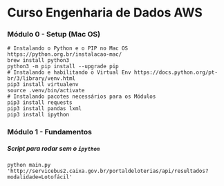 # Curso Engenharia de Dados AWS 

### Módulo 0 - Setup (Mac OS)

```shell
# Instalando o Python e o PIP no Mac OS https://python.org.br/instalacao-mac/
brew install python3
python3 -m pip install --upgrade pip
# Instalando e habilitando o Virtual Env https://docs.python.org/pt-br/3/library/venv.html
pip3 install virtualenv
source .venv/bin/activate
# Instalando pacotes necessários para os Módulos
pip3 install requests
pip3 install pandas lxml
pip3 install ipython
```
### Módulo 1 - Fundamentos

##### Script para rodar sem o `ipython`
```shell
python main.py 'http://servicebus2.caixa.gov.br/portaldeloterias/api/resultados?modalidade=Lotofácil'
```